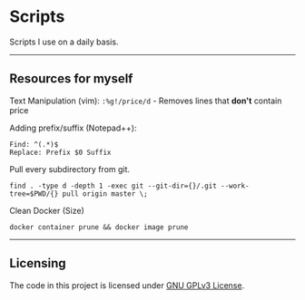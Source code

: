 # Scripts

Scripts I use on a daily basis.

---

## Resources for myself

Text Manipulation (vim): 
`:%g!/price/d` - Removes lines that **don't** contain price

Adding prefix/suffix (Notepad++): 
```
Find: ^(.*)$
Replace: Prefix $0 Suffix
```

Pull every subdirectory from git.
```
find . -type d -depth 1 -exec git --git-dir={}/.git --work-tree=$PWD/{} pull origin master \;
```

Clean Docker (Size)
```
docker container prune && docker image prune
```

---

## Licensing

The code in this project is licensed under [GNU GPLv3 License](https://choosealicense.com/licenses/gpl-3.0/).
